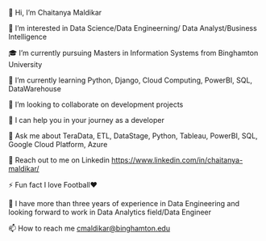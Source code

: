 👋 Hi, I’m Chaitanya Maldikar

👀 I’m interested in Data Science/Data Engineerning/ Data Analyst/Business Intelligence

🎓 I’m currently pursuing Masters in Information Systems from Binghamton University

🌱 I’m currently learning Python, Django, Cloud Computing, PowerBI, SQL, DataWarehouse

👯 I’m looking to collaborate on development projects

🤝 I can help you in your journey as a developer

💬 Ask me about TeraData, ETL, DataStage, Python, Tableau, PowerBI, SQL, Google Cloud Platform, Azure

📄 Reach out to me on Linkedin https://www.linkedin.com/in/chaitanya-maldikar/

⚡ Fun fact I love Football❤️

🌱 I have more than three years of experience in Data Engineering and looking forward to work in Data Analytics field/Data Engineer

📫 How to reach me cmaldikar@binghamton.edu
